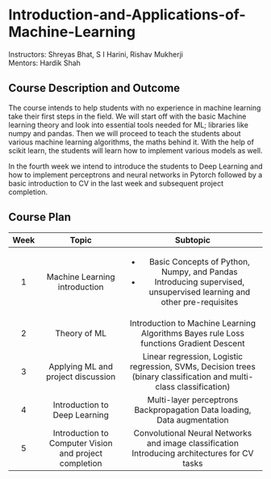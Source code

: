# Introduction-and-Applications-of-Machine-Learning

Instructors: Shreyas Bhat, S I Harini, Rishav Mukherji <br>
Mentors: Hardik Shah

## Course Description and Outcome

The course intends to help students with no experience in machine learning take their first steps in the field. We will start off with the basic Machine learning theory and look into essential tools needed for ML; libraries like numpy and pandas. Then we will proceed to teach the students about various machine learning algorithms, the maths behind it. With the help of scikit learn, the students will learn how to implement various models as well. 

In the fourth week we intend to introduce the students to Deep Learning and how to implement perceptrons and neural networks in Pytorch followed by a basic introduction to CV in the last week and subsequent project completion.

## Course Plan

| Week |                          Topic                         |                                                       Subtopic                                                      |
|:----:|:------------------------------------------------------:|:-------------------------------------------------------------------------------------------------------------------:|
|   1  |              Machine Learning introduction             |  <ul><li>Basic Concepts of Python, Numpy, and Pandas</li><li>Introducing supervised, unsupervised learning and other pre-requisites</li></ul> |
|  2   |                     Theory of ML                       | Introduction to Machine Learning Algorithms Bayes rule  Loss functions Gradient Descent                             |
|   3  |           Applying ML and project discussion           | Linear regression, Logistic regression, SVMs, Decision trees (binary classification and multi-class classification) |
|   4  |              Introduction to Deep Learning             | Multi-layer perceptrons Backpropagation Data loading, Data augmentation                                             |
|   5  | Introduction to Computer Vision and project completion | Convolutional Neural Networks and image classification Introducing architectures for CV tasks                       |
